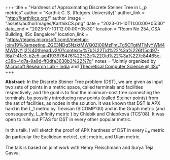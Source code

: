 +++
title = "Hardness of Approximating Discrete Steiner Tree in L_p metrics"
author = "Karthik C. S. (Rutgers University)"
author_link = "http://karthikcs.org/"
author_image = "assets/authorImages/KarthikCS.png"
date = "2023-01-10T11:00:00+05:30"
date_end = "2023-01-10T12:00:00+05:30"
location = "Room No 254, CSA Building, IISc Bangalore"
location_link = "https://teams.microsoft.com/l/meetup-join/19%3ameeting_ZGE3NDg5NzktMWQ0Zi00MzFmLTg5OTgtMTMyYWM4MWQyYjI2%40thread.v2/0?context=%7b%22Tid%22%3a%226f15cd97-f6a7-41e3-b2c5-ad4193976476%22%2c%22Oid%22%3a%227c84465e-c38b-4d7a-9a9d-ff0dfa3638b3%22%7d"
notes = "Jointly organized by <a href = "https://www.microsoft.com/en-us/research/lab/microsoft-research-india/" target= "_blank">Microsoft Research Lab - India</a> and <a href='https://www.csa.iisc.ac.in/theoretical-computer-science/' target= "_blank">Theoretical Computer Science @ IISc</a>"
+++

<b>Abstract:</b>
In the Discrete Steiner Tree problem (DST), we are given as input two sets of points in a metric space, called
terminals and facilities respectively, and the goal is to find the minimum-cost tree connecting the terminals, by
possibly introducing new points (called Steiner points) from the set of facilities, as nodes in the solution.
It was known that DST is APX hard in the L_1 metric by Trevisan (SICOMP'00) and in the Graph metric
(and consequently, L_infinity metric ) by Chlebík and Chlebíková (TCS'08). It was open to rule out PTAS for
DST in every other popular metric.
<br><br>
In this talk, I will sketch the proof of APX hardness of DST in every $L_p$ metric (in particular the Euclidean metric),
edit metric, and Ulam metric.
<br><br>
The talk is based on joint work with Henry Fleischmann and Surya Teja Gavva.